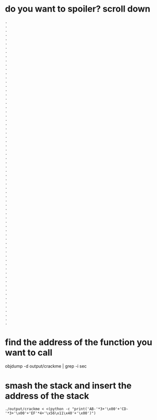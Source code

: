 # do you want to spoiler? scroll down
```
.
.
.
.
.
.
.
.
.
.
.
.
.
.
.
.
.
.
.
.
.
.
.
.
.
.
.
.
.
.
.
.
.
.
.
.
.
.
.
.
.
.
.
.
.
.
.
.
.
.
.
.
.
.
.
.
.
.
.
.
.
.
.
.
.
.
.
.
.
.
.
.
```

# find the address of the function you want to call
objdump -d output/crackme | grep -i sec

# smash the stack and insert the address of the stack
```
./output/crackme < <(python -c "print('AB-'*3+'\x00'+'CD-'*3+'\x00'+'EF'*4+'\x56\x11\x40'+'\x00')")
```
